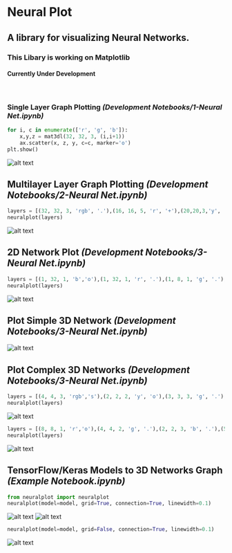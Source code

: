 # Neural Plot
## A library for visualizing Neural Networks.
### This Libary is working on Matplotlib
#### Currently Under Development
<br>

### Single Layer Graph Plotting _(Development Notebooks/1-Neural Net.ipynb)_

```python
for i, c in enumerate(['r', 'g', 'b']):
    x,y,z = mat3dl(32, 32, 3, (i,i+1))
    ax.scatter(x, z, y, c=c, marker='o')
plt.show()
```
![alt text](Screenshot/Image-001.png "Single Layer Plotting")

## Multilayer Layer Graph Plotting _(Development Notebooks/2-Neural Net.ipynb)_

```python
layers = [(32, 32, 3, 'rgb', '.'),(16, 16, 5, 'r', '+'),(20,20,3,'y', 's'),(5,5,5),(10,1,1,'b', '^')]
neuralplot(layers)
```
![alt text](Screenshot/Image-002.png "Multilayer Layer Plotting")


## 2D Network Plot _(Development Notebooks/3-Neural Net.ipynb)_
```python
layers = [(1, 32, 1, 'b','o'),(1, 32, 1, 'r', '.'),(1, 8, 1, 'g', '.'),(1, 12, 1, 'g', '.'),(1, 4, 1, 'm', 's')]
neuralplot(layers)
```
![alt text](Screenshot/Image-006.png "2D Network Plot")


## Plot Simple 3D Network  _(Development Notebooks/3-Neural Net.ipynb)_

![alt text](Screenshot/Image-003.png "Plot 2D Network - 1")

## Plot Complex 3D Networks _(Development Notebooks/3-Neural Net.ipynb)_
```python
layers = [(4, 4, 3, 'rgb','s'),(2, 2, 2, 'y', 'o'),(3, 3, 3, 'g', '.'),(5, 5, 1, 'b', '.'),(2, 1, 1, 'b', '^')]
neuralplot(layers)
```
![alt text](Screenshot/Image-004.png "Plot 2D Network - 2")


```python
layers = [(8, 8, 1, 'r','o'),(4, 4, 2, 'g', '.'),(2, 2, 3, 'b', '.'),(5, 5, 2, 'y', '.'),(2, 1, 1, 'c', 's')]
neuralplot(layers)
```
![alt text](Screenshot/Image-005.png "Plot 2D Network - 3")


## TensorFlow/Keras Models to 3D Networks Graph _(Example Notebook.ipynb)_

```python
from neuralplot import neuralplot
neuralplot(model=model, grid=True, connection=True, linewidth=0.1)
```
![alt text](Screenshot/Image-009.png "Model")
![alt text](Screenshot/Image-008.png "Plot with grids")

```python
neuralplot(model=model, grid=False, connection=True, linewidth=0.1)
```
![alt text](Screenshot/Image-007.png "Plot without grids")
